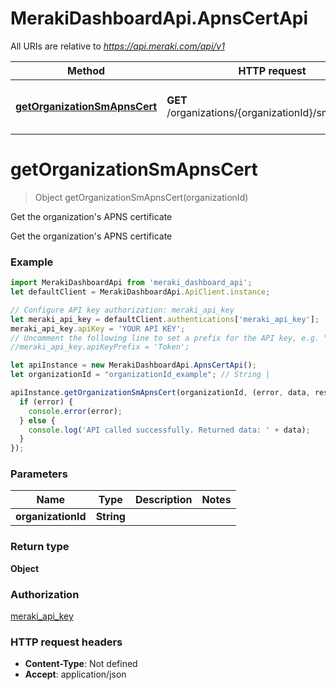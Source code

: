 # MerakiDashboardApi.ApnsCertApi

All URIs are relative to *https://api.meraki.com/api/v1*

Method | HTTP request | Description
------------- | ------------- | -------------
[**getOrganizationSmApnsCert**](ApnsCertApi.md#getOrganizationSmApnsCert) | **GET** /organizations/{organizationId}/sm/apnsCert | Get the organization&#x27;s APNS certificate

<a name="getOrganizationSmApnsCert"></a>
# **getOrganizationSmApnsCert**
> Object getOrganizationSmApnsCert(organizationId)

Get the organization&#x27;s APNS certificate

Get the organization&#x27;s APNS certificate

### Example
```javascript
import MerakiDashboardApi from 'meraki_dashboard_api';
let defaultClient = MerakiDashboardApi.ApiClient.instance;

// Configure API key authorization: meraki_api_key
let meraki_api_key = defaultClient.authentications['meraki_api_key'];
meraki_api_key.apiKey = 'YOUR API KEY';
// Uncomment the following line to set a prefix for the API key, e.g. "Token" (defaults to null)
//meraki_api_key.apiKeyPrefix = 'Token';

let apiInstance = new MerakiDashboardApi.ApnsCertApi();
let organizationId = "organizationId_example"; // String | 

apiInstance.getOrganizationSmApnsCert(organizationId, (error, data, response) => {
  if (error) {
    console.error(error);
  } else {
    console.log('API called successfully. Returned data: ' + data);
  }
});
```

### Parameters

Name | Type | Description  | Notes
------------- | ------------- | ------------- | -------------
 **organizationId** | **String**|  | 

### Return type

**Object**

### Authorization

[meraki_api_key](../README.md#meraki_api_key)

### HTTP request headers

 - **Content-Type**: Not defined
 - **Accept**: application/json

